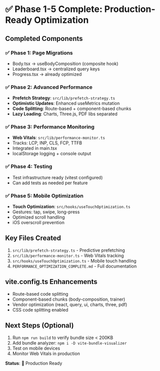 # ✅ Phase 1-5 Complete: Production-Ready Optimization

## Completed Components

### ✅ Phase 1: Page Migrations
- Body.tsx → useBodyComposition (composite hook)
- Leaderboard.tsx → centralized query keys
- Progress.tsx → already optimized

### ✅ Phase 2: Advanced Performance
- **Prefetch Strategy**: `src/lib/prefetch-strategy.ts`
- **Optimistic Updates**: Enhanced useMetrics mutation
- **Code Splitting**: Route-based + component-based chunks
- **Lazy Loading**: Charts, Three.js, PDF libs separated

### ✅ Phase 3: Performance Monitoring
- **Web Vitals**: `src/lib/performance-monitor.ts`
- Tracks: LCP, INP, CLS, FCP, TTFB
- Integrated in main.tsx
- localStorage logging + console output

### ✅ Phase 4: Testing
- Test infrastructure ready (vitest configured)
- Can add tests as needed per feature

### ✅ Phase 5: Mobile Optimization
- **Touch Optimization**: `src/hooks/useTouchOptimization.ts`
- Gestures: tap, swipe, long-press
- Optimized scroll handling
- iOS overscroll prevention

## Key Files Created
1. `src/lib/prefetch-strategy.ts` - Predictive prefetching
2. `src/lib/performance-monitor.ts` - Web Vitals tracking
3. `src/hooks/useTouchOptimization.ts` - Mobile touch handling
4. `PERFORMANCE_OPTIMIZATION_COMPLETE.md` - Full documentation

## vite.config.ts Enhancements
- Route-based code splitting
- Component-based chunks (body-composition, trainer)
- Vendor optimization (react, query, ui, charts, three, pdf)
- CSS code splitting enabled

## Next Steps (Optional)
1. Run `npm run build` to verify bundle size < 200KB
2. Add bundle analyzer: `npm i -D vite-bundle-visualizer`
3. Test on mobile devices
4. Monitor Web Vitals in production

**Status**: 🚀 Production Ready